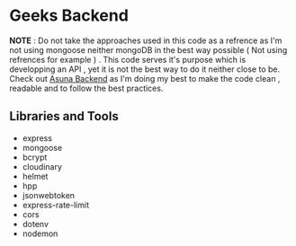 # Geeks Backend
**NOTE** : Do not take the approaches used in this code as a refrence as I'm not using mongoose neither mongoDB in the best way possible ( Not using refrences for example ) . 
This code serves it's purpose which is developping an API , yet it is not the best way to do it neither close to be.
Check out [Asuna Backend](https://github.com/riahimedyassin/Asuna-Backend-V2) as I'm doing my best to make the code clean , readable and to follow the best practices.

## Libraries and Tools 
- express
- mongoose
- bcrypt
- cloudinary
- helmet
- hpp
- jsonwebtoken
- express-rate-limit
- cors
- dotenv
- nodemon
